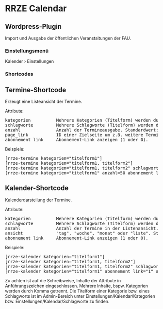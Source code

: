 RRZE Calendar
=============

Wordpress-Plugin
----------------

Import und Ausgabe der öffentlichen Veranstaltungen der FAU.

### Einstellungsmenü

Kalender › Einstellungen

### Shortcodes

Termine-Shortcode
------------------
Erzeugt eine Listeansicht der Termine.

Attribute:
<pre>
kategorien          Mehrere Kategorien (Titelform) werden durch Komma getrennt.
schlagworte         Mehrere Schlagworte (Titelform) werden durch Komma getrennt.
anzahl              Anzahl der Termineausgabe. Standardwert: 10.
page_link           ID einer Zielseite um z.B. weitere Termine anzuzeigen.
abonnement_link     Abonnement-Link anzeigen (1 oder 0).
</pre>

Beispiele:
<pre>
[rrze-termine kategorien="titelform1"]
[rrze-termine kategorien="titelform1, titelform2"]
[rrze-termine kategorien="titelform1, titelform2" schlagworte="titelform3, titelform4"]
[rrze-termine kategorien="titelform1" anzahl=50 abonnement_link=1]
</pre>

Kalender-Shortcode
------------------
Kalenderdarstellung der Termine.

Attribute: 
<pre>
kategorien          Mehrere Kategorien (Titelform) werden durch Komma getrennt.
schlagworte         Mehrere Schlagworte (Titelform) werden durch Komma getrennt.
anzahl              Anzahl der Termine in der Listenansicht. Standardwert: 10.
ansicht             "tag", "woche", "monat" oder "liste". Standardwert: "monat".
abonnement_link     Abonnement-Link anzeigen (1 oder 0).
</pre>

Beispiele:
<pre>
[rrze-kalender kategorien="titelform1"]
[rrze-kalender kategorien="titelform1, titelform2"]
[rrze-kalender kategorien="titelform1, titelform2" schlagworte="titelform3, titelform4"]
[rrze-kalender kategorien="titelform1" abonnement_link="1" ansicht="liste"]
</pre>

Zu achten ist auf die Schreibweise, Inhalte der Attribute in Anführungszeichen eingeschlossen. Mehrere Inhalte, bspw. Kategorien werden durch Komma getrennt.
Die Titelform einer Kategorie bzw. eines Schlagworts ist im Admin-Bereich unter Einstellungen/Kalendar/Kategorien bzw. Einstellungen/Kalendar/Schlagworte zu finden.